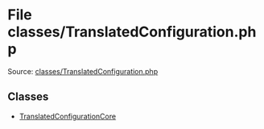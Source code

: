 File classes/TranslatedConfiguration.php
=========

Source: [classes/TranslatedConfiguration.php](https://github.com/PrestaShop/PrestaShop/blob/1.6.0.6/classes/TranslatedConfiguration.php)


Classes
-------

* [TranslatedConfigurationCore](class.TranslatedConfigurationCore.md)

